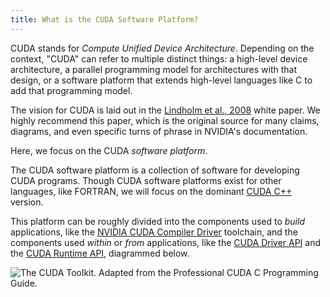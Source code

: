 ```yaml
---
title: What is the CUDA Software Platform?
---
```


CUDA stands for _Compute Unified Device Architecture_. Depending on the context,
"CUDA" can refer to multiple distinct things: a high-level device architecture,
a parallel programming model for architectures with that design, or a software
platform that extends high-level languages like C to add that programming model.

The vision for CUDA is laid out in the
[Lindholm et al., 2008](https://www.cs.cmu.edu/afs/cs/academic/class/15869-f11/www/readings/lindholm08_tesla.pdf)
white paper. We highly recommend this paper, which is the original source for
many claims, diagrams, and even specific turns of phrase in NVIDIA's
documentation.

Here, we focus on the CUDA _software platform_.

The CUDA software platform is a collection of software for developing CUDA
programs. Though CUDA software platforms exist for other languages, like
FORTRAN, we will focus on the dominant
[CUDA C++](/gpu-glossary/host-software/cuda-c) version.

This platform can be roughly divided into the components used to _build_
applications, like the
[NVIDIA CUDA Compiler Driver](/gpu-glossary/host-software/nvcc) toolchain, and
the components used _within_ or _from_ applications, like the
[CUDA Driver API](/gpu-glossary/host-software/cuda-driver-api) and the
[CUDA Runtime API](/gpu-glossary/host-software/cuda-runtime-api), diagrammed
below.

![The CUDA Toolkit. Adapted from the *Professional CUDA C Programming Guide*.](themed-image://cuda-toolkit.svg)
